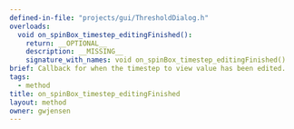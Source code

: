 ```yaml
---
defined-in-file: "projects/gui/ThresholdDialog.h"
overloads:
  void on_spinBox_timestep_editingFinished():
    return: __OPTIONAL__
    description: __MISSING__
    signature_with_names: void on_spinBox_timestep_editingFinished()
brief: Callback for when the timestep to view value has been edited.
tags:
  - method
title: on_spinBox_timestep_editingFinished
layout: method
owner: gwjensen
---
```

